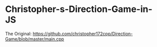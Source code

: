 # Christopher-s-Direction-Game-in-JS
The Original: https://github.com/christopher172cpp/Direction-Game/blob/master/main.cpp
